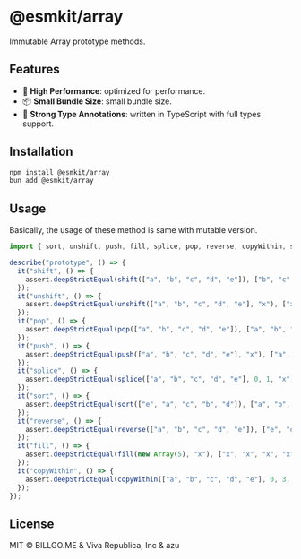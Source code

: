 # @esmkit/array

Immutable Array prototype methods.

## Features

- 🚀 **High Performance**: optimized for performance.
- 📦 **Small Bundle Size**: small bundle size.
- 🎯 **Strong Type Annotations**: written in TypeScript with full types support.

## Installation

```bash
npm install @esmkit/array
bun add @esmkit/array
```

## Usage

Basically, the usage of these method is same with mutable version.

```js
import { sort, unshift, push, fill, splice, pop, reverse, copyWithin, shift } from "@esmkit/array";

describe("prototype", () => {
  it("shift", () => {
    assert.deepStrictEqual(shift(["a", "b", "c", "d", "e"]), ["b", "c", "d", "e"]);
  });
  it("unshift", () => {
    assert.deepStrictEqual(unshift(["a", "b", "c", "d", "e"], "x"), ["x", "a", "b", "c", "d", "e"]);
  });
  it("pop", () => {
    assert.deepStrictEqual(pop(["a", "b", "c", "d", "e"]), ["a", "b", "c", "d"]);
  });
  it("push", () => {
    assert.deepStrictEqual(push(["a", "b", "c", "d", "e"], "x"), ["a", "b", "c", "d", "e", "x"]);
  });
  it("splice", () => {
    assert.deepStrictEqual(splice(["a", "b", "c", "d", "e"], 0, 1, "x"), ["x", "b", "c", "d", "e"]);
  });
  it("sort", () => {
    assert.deepStrictEqual(sort(["e", "a", "c", "b", "d"]), ["a", "b", "c", "d", "e"]);
  });
  it("reverse", () => {
    assert.deepStrictEqual(reverse(["a", "b", "c", "d", "e"]), ["e", "d", "c", "b", "a"]);
  });
  it("fill", () => {
    assert.deepStrictEqual(fill(new Array(5), "x"), ["x", "x", "x", "x", "x"]);
  });
  it("copyWithin", () => {
    assert.deepStrictEqual(copyWithin(["a", "b", "c", "d", "e"], 0, 3, 4), ["d", "b", "c", "d", "e"]);
  });
});
```

## License

MIT © BILLGO.ME & Viva Republica, Inc & azu
